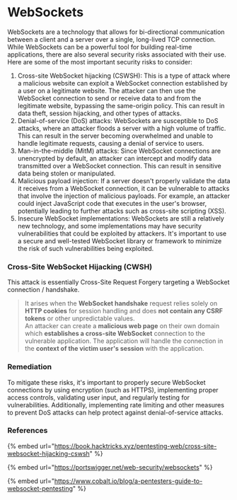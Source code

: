 # WebSockets

WebSockets are a technology that allows for bi-directional communication between a client and a server over a single, long-lived TCP connection. While WebSockets can be a powerful tool for building real-time applications, there are also several security risks associated with their use. Here are some of the most important security risks to consider:

1. Cross-site WebSocket hijacking (CSWSH): This is a type of attack where a malicious website can exploit a WebSocket connection established by a user on a legitimate website. The attacker can then use the WebSocket connection to send or receive data to and from the legitimate website, bypassing the same-origin policy. This can result in data theft, session hijacking, and other types of attacks.
2. Denial-of-service (DoS) attacks: WebSockets are susceptible to DoS attacks, where an attacker floods a server with a high volume of traffic. This can result in the server becoming overwhelmed and unable to handle legitimate requests, causing a denial of service to users.
3. Man-in-the-middle (MitM) attacks: Since WebSocket connections are unencrypted by default, an attacker can intercept and modify data transmitted over a WebSocket connection. This can result in sensitive data being stolen or manipulated.
4. Malicious payload injection: If a server doesn't properly validate the data it receives from a WebSocket connection, it can be vulnerable to attacks that involve the injection of malicious payloads. For example, an attacker could inject JavaScript code that executes in the user's browser, potentially leading to further attacks such as cross-site scripting (XSS).
5. Insecure WebSocket implementations: WebSockets are still a relatively new technology, and some implementations may have security vulnerabilities that could be exploited by attackers. It's important to use a secure and well-tested WebSocket library or framework to minimize the risk of such vulnerabilities being exploited.

### Cross-Site WebSocket Hijacking (CWSH)

This attack is essentially Cross-Site Request Forgery targeting a WebSocket connection / handshake.

> It arises when the **WebSocket handshake** request relies solely on **HTTP cookies** for session handling and does **not contain any CSRF tokens** or other unpredictable values.\
> An attacker can create a **malicious web page** on their own domain which **establishes a cross-site WebSocket** connection to the vulnerable application. The application will handle the connection in the **context of the victim user's session** with the application.

### Remediation

To mitigate these risks, it's important to properly secure WebSocket connections by using encryption (such as HTTPS), implementing proper access controls, validating user input, and regularly testing for vulnerabilities. Additionally, implementing rate limiting and other measures to prevent DoS attacks can help protect against denial-of-service attacks.

### References

{% embed url="https://book.hacktricks.xyz/pentesting-web/cross-site-websocket-hijacking-cswsh" %}

{% embed url="https://portswigger.net/web-security/websockets" %}

{% embed url="https://www.cobalt.io/blog/a-pentesters-guide-to-websocket-pentesting" %}
